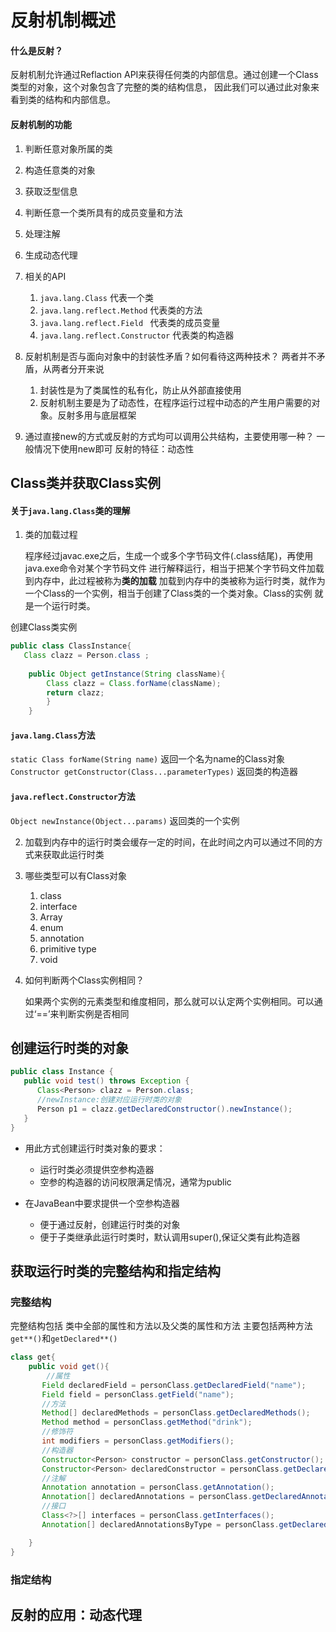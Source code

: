 # 反射机制概述

#### 什么是反射？

反射机制允许通过Reflaction API来获得任何类的内部信息。通过创建一个Class类型的对象，这个对象包含了完整的类的结构信息，
因此我们可以通过此对象来看到类的结构和内部信息。

#### 反射机制的功能
1. 判断任意对象所属的类
2. 构造任意类的对象
3. 获取泛型信息
4. 判断任意一个类所具有的成员变量和方法
5. 处理注解
6. 生成动态代理
7. 相关的API
   1. `java.lang.Class` 代表一个类
   2. `java.lang.reflect.Method`  代表类的方法
   3. `java.lang.reflect.Field `  代表类的成员变量
   4. `java.lang.reflect.Constructor`  代表类的构造器

8. 反射机制是否与面向对象中的封装性矛盾？如何看待这两种技术？
   两者并不矛盾，从两者分开来说
   1. 封装性是为了类属性的私有化，防止从外部直接使用
   2. 反射机制主要是为了动态性，在程序运行过程中动态的产生用户需要的对象。反射多用与底层框架

9. 通过直接new的方式或反射的方式均可以调用公共结构，主要使用哪一种？
   一般情况下使用new即可
   反射的特征：动态性

   
## Class类并获取Class实例

#### 关于`java.lang.Class`类的理解

1. 类的加载过程
   
   程序经过javac.exe之后，生成一个或多个字节码文件(.class结尾)，再使用java.exe命令对某个字节码文件
进行解释运行，相当于把某个字节码文件加载到内存中，此过程被称为**类的加载**
加载到内存中的类被称为运行时类，就作为一个Class的一个实例，相当于创建了Class类的一个类对象。Class的实例
就是一个运行时类。

创建Class类实例
```java
public class ClassInstance{
   Class clazz = Person.class ;
   
    public Object getInstance(String className){
        Class clazz = Class.forName(className);
        return clazz;
        }
    }

```

#### `java.lang.Class`方法

`static Class forName(String name)` 返回一个名为name的Class对象
`Constructor getConstructor(Class...parameterTypes)` 返回类的构造器

####  `java.reflect.Constructor`方法
`Object newInstance(Object...params)` 返回类的一个实例

2. 加载到内存中的运行时类会缓存一定的时间，在此时间之内可以通过不同的方式来获取此运行时类

3. 哪些类型可以有Class对象
   1. class
   2. interface
   3. Array
   4. enum
   5. annotation
   6. primitive type
   7. void 
4. 如何判断两个Class实例相同？

   如果两个实例的元素类型和维度相同，那么就可以认定两个实例相同。可以通过‘==’来判断实例是否相同


## 创建运行时类的对象

```java
public class Instance {
   public void test() throws Exception {
      Class<Person> clazz = Person.class;
      //newInstance:创建对应运行时类的对象
      Person p1 = clazz.getDeclaredConstructor().newInstance();
   }
}
```

* 用此方式创建运行时类对象的要求：
  * 运行时类必须提供空参构造器
  * 空参的构造器的访问权限满足情况，通常为public

* 在JavaBean中要求提供一个空参构造器
  * 便于通过反射，创建运行时类的对象
  * 便于子类继承此运行时类时，默认调用super(),保证父类有此构造器


## 获取运行时类的完整结构和指定结构

### 完整结构

完整结构包括 类中全部的属性和方法以及父类的属性和方法
主要包括两种方法`get**()`和`getDeclared**()`

```java
class get{
    public void get(){
        //属性
       Field declaredField = personClass.getDeclaredField("name");
       Field field = personClass.getField("name");
       //方法
       Method[] declaredMethods = personClass.getDeclaredMethods();
       Method method = personClass.getMethod("drink");
       //修饰符
       int modifiers = personClass.getModifiers();
       //构造器
       Constructor<Person> constructor = personClass.getConstructor();
       Constructor<Person> declaredConstructor = personClass.getDeclaredConstructor();
       //注解
       Annotation annotation = personClass.getAnnotation();
       Annotation[] declaredAnnotations = personClass.getDeclaredAnnotations();
       //接口
       Class<?>[] interfaces = personClass.getInterfaces();
       Annotation[] declaredAnnotationsByType = personClass.getDeclaredAnnotationsByType();

    }
}
```

### 指定结构


## 反射的应用：动态代理
